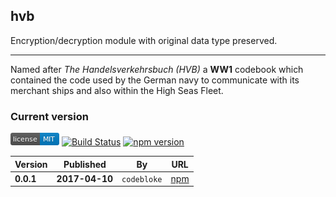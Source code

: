 hvb
---
Encryption/decryption module with original data type preserved.

***
Named after *The Handelsverkehrsbuch (HVB)* a **WW1** codebook which contained the code used by the German navy to communicate with its merchant ships and also within the High Seas Fleet.

### Current version

[![MIT License](https://raw.githubusercontent.com/martinswiderski/hvb/master/mit-license.png)](LICENSE) [![Build Status](https://travis-ci.org/martinswiderski/hvb.svg?branch=master)](https://travis-ci.org/martinswiderski/hvb) [![npm version](https://badge.fury.io/js/hvb.svg)](https://www.npmjs.com/package/hvb)

Version|Published|By|URL
--- | --- | --- | ---
**0.0.1** | **2017-04-10** | `codebloke` | [npm](https://www.npmjs.com/package/config.ini)



